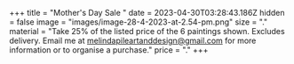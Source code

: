 +++
title = "Mother's Day Sale "
date = 2023-04-30T03:28:43.186Z
hidden = false
image = "images/image-28-4-2023-at-2.54-pm.png"
size = "."
material = "Take 25% of the listed price of the 6 paintings shown. Excludes delivery. Email me at melindapileartanddesign@gmail.com for more information or to organise a purchase."
price = "."
+++
